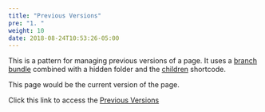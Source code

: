 ```yaml
---
title: "Previous Versions"
pre: "1. "
weight: 10
date: 2018-08-24T10:53:26-05:00
---
```


This is a pattern for managing previous versions of a page. It uses a [branch bundle](https://gohugo.io/content-management/page-bundles/) combined with a hidden folder and the [children](https://learn.netlify.app/en/shortcodes/children/) shortcode. 

This page would be the current version of the page.

Click this link to access the [Previous Versions](old)